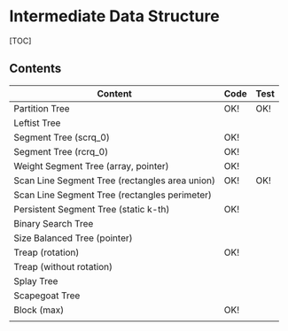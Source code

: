 # Intermediate Data Structure



[TOC]



## Contents

| Content                                        | Code | Test |
| ---------------------------------------------- | ---- | ---- |
| Partition Tree                                 | OK!  | OK!  |
| Leftist Tree                                   |      |      |
| Segment Tree (scrq_0)                          | OK!  |      |
| Segment Tree (rcrq_0)                          | OK!  |      |
| Weight Segment Tree (array, pointer)           | OK!  |      |
| Scan Line Segment Tree (rectangles area union) | OK!  | OK!  |
| Scan Line Segment Tree (rectangles perimeter)  |      |      |
| Persistent Segment Tree (static k-th)          | OK!  |      |
| Binary Search Tree                             |      |      |
| Size Balanced Tree (pointer)                   |      |      |
| Treap (rotation)                               | OK!  |      |
| Treap (without rotation)                       |      |      |
| Splay Tree                                     |      |      |
| Scapegoat Tree                                 |      |      |
| Block (max)                                    | OK!  |      |
|                                                |      |      |
